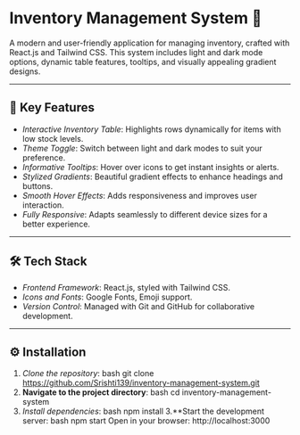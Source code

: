 # Inventory Management System 🛒

A modern and user-friendly application for managing inventory, crafted with React.js and Tailwind CSS. This system includes light and dark mode options, dynamic table features, tooltips, and visually appealing gradient designs.

---

## 🚀 Key Features

- *Interactive Inventory Table*: Highlights rows dynamically for items with low stock levels.
- *Theme Toggle*: Switch between light and dark modes to suit your preference.
- *Informative Tooltips*: Hover over icons to get instant insights or alerts.
- *Stylized Gradients*: Beautiful gradient effects to enhance headings and buttons.
- *Smooth Hover Effects*: Adds responsiveness and improves user interaction.
- *Fully Responsive*: Adapts seamlessly to different device sizes for a better experience.

---

## 🛠 Tech Stack

- *Frontend Framework*: React.js, styled with Tailwind CSS.
- *Icons and Fonts*: Google Fonts, Emoji support.
- *Version Control*: Managed with Git and GitHub for collaborative development.

---

## ⚙ Installation

1. *Clone the repository*:
   bash
   git clone https://github.com/Srishti139/inventory-management-system.git
2. **Navigate to the project directory**:
    bash
    cd inventory-management-system
3.  *Install dependencies*:
    bash
    npm install
3.**Start the development server:
bash
npm start
Open in your browser:
http://localhost:3000
